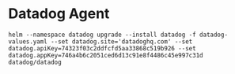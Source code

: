 # Datadog Agent

`helm --namespace datadog upgrade --install datadog -f datadog-values.yaml --set datadog.site='datadoghq.com' --set datadog.apiKey=74323f03c2ddfcfd5aa33868c519b926 --set datadog.appKey=746a4b6c2051ced6d13c91e8f4486c45e997c31d datadog/datadog`
